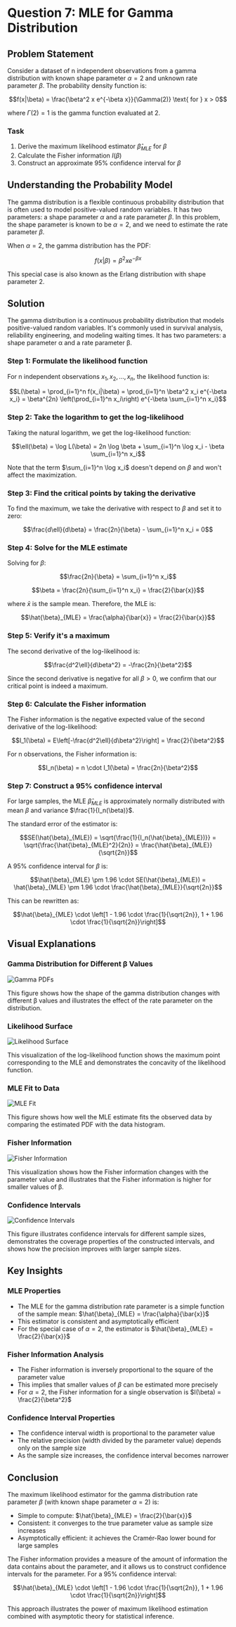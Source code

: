 # Question 7: MLE for Gamma Distribution

## Problem Statement
Consider a dataset of n independent observations from a gamma distribution with known shape parameter $\alpha = 2$ and unknown rate parameter $\beta$. The probability density function is:

$$f(x|\beta) = \frac{\beta^2 x e^{-\beta x}}{\Gamma(2)} \text{ for } x > 0$$

where $\Gamma(2) = 1$ is the gamma function evaluated at 2.

### Task
1. Derive the maximum likelihood estimator $\hat{\beta}_{MLE}$ for $\beta$
2. Calculate the Fisher information $I(\beta)$
3. Construct an approximate 95% confidence interval for $\beta$

## Understanding the Probability Model

The gamma distribution is a flexible continuous probability distribution that is often used to model positive-valued random variables. It has two parameters: a shape parameter $\alpha$ and a rate parameter $\beta$. In this problem, the shape parameter is known to be $\alpha = 2$, and we need to estimate the rate parameter $\beta$.

When $\alpha = 2$, the gamma distribution has the PDF:

$$f(x|\beta) = \beta^2 x e^{-\beta x}$$

This special case is also known as the Erlang distribution with shape parameter 2.

## Solution

The gamma distribution is a continuous probability distribution that models positive-valued random variables. It's commonly used in survival analysis, reliability engineering, and modeling waiting times. It has two parameters: a shape parameter α and a rate parameter β.

### Step 1: Formulate the likelihood function
For n independent observations $x_1, x_2, \ldots, x_n$, the likelihood function is:

$$L(\beta) = \prod_{i=1}^n f(x_i|\beta) = \prod_{i=1}^n \beta^2 x_i e^{-\beta x_i} = \beta^{2n} \left(\prod_{i=1}^n x_i\right) e^{-\beta \sum_{i=1}^n x_i}$$

### Step 2: Take the logarithm to get the log-likelihood
Taking the natural logarithm, we get the log-likelihood function:

$$\ell(\beta) = \log L(\beta) = 2n \log \beta + \sum_{i=1}^n \log x_i - \beta \sum_{i=1}^n x_i$$

Note that the term $\sum_{i=1}^n \log x_i$ doesn't depend on $\beta$ and won't affect the maximization.

### Step 3: Find the critical points by taking the derivative
To find the maximum, we take the derivative with respect to $\beta$ and set it to zero:

$$\frac{d\ell}{d\beta} = \frac{2n}{\beta} - \sum_{i=1}^n x_i = 0$$

### Step 4: Solve for the MLE estimate
Solving for $\beta$:

$$\frac{2n}{\beta} = \sum_{i=1}^n x_i$$

$$\beta = \frac{2n}{\sum_{i=1}^n x_i} = \frac{2}{\bar{x}}$$

where $\bar{x}$ is the sample mean. Therefore, the MLE is:

$$\hat{\beta}_{MLE} = \frac{\alpha}{\bar{x}} = \frac{2}{\bar{x}}$$

### Step 5: Verify it's a maximum
The second derivative of the log-likelihood is:

$$\frac{d^2\ell}{d\beta^2} = -\frac{2n}{\beta^2}$$

Since the second derivative is negative for all $\beta > 0$, we confirm that our critical point is indeed a maximum.

### Step 6: Calculate the Fisher information
The Fisher information is the negative expected value of the second derivative of the log-likelihood:

$$I_1(\beta) = E\left[-\frac{d^2\ell}{d\beta^2}\right] = \frac{2}{\beta^2}$$

For n observations, the Fisher information is:

$$I_n(\beta) = n \cdot I_1(\beta) = \frac{2n}{\beta^2}$$

### Step 7: Construct a 95% confidence interval
For large samples, the MLE $\hat{\beta}_{MLE}$ is approximately normally distributed with mean $\beta$ and variance $\frac{1}{I_n(\beta)}$. 

The standard error of the estimator is:

$$SE(\hat{\beta}_{MLE}) = \sqrt{\frac{1}{I_n(\hat{\beta}_{MLE})}} = \sqrt{\frac{\hat{\beta}_{MLE}^2}{2n}} = \frac{\hat{\beta}_{MLE}}{\sqrt{2n}}$$

A 95% confidence interval for $\beta$ is:

$$\hat{\beta}_{MLE} \pm 1.96 \cdot SE(\hat{\beta}_{MLE}) = \hat{\beta}_{MLE} \pm 1.96 \cdot \frac{\hat{\beta}_{MLE}}{\sqrt{2n}}$$

This can be rewritten as:

$$\hat{\beta}_{MLE} \cdot \left[1 - 1.96 \cdot \frac{1}{\sqrt{2n}}, 1 + 1.96 \cdot \frac{1}{\sqrt{2n}}\right]$$

## Visual Explanations

### Gamma Distribution for Different β Values
![Gamma PDFs](Images/L2_4_Quiz_7/gamma_pdfs.png)

This figure shows how the shape of the gamma distribution changes with different β values and illustrates the effect of the rate parameter on the distribution.

### Likelihood Surface
![Likelihood Surface](Images/L2_4_Quiz_7/likelihood_surface.png)

This visualization of the log-likelihood function shows the maximum point corresponding to the MLE and demonstrates the concavity of the likelihood function.

### MLE Fit to Data
![MLE Fit](Images/L2_4_Quiz_7/mle_fit.png)

This figure shows how well the MLE estimate fits the observed data by comparing the estimated PDF with the data histogram.

### Fisher Information
![Fisher Information](Images/L2_4_Quiz_7/fisher_information.png)

This visualization shows how the Fisher information changes with the parameter value and illustrates that the Fisher information is higher for smaller values of β.

### Confidence Intervals
![Confidence Intervals](Images/L2_4_Quiz_7/confidence_intervals.png)

This figure illustrates confidence intervals for different sample sizes, demonstrates the coverage properties of the constructed intervals, and shows how the precision improves with larger sample sizes.

## Key Insights

### MLE Properties
- The MLE for the gamma distribution rate parameter is a simple function of the sample mean: $\hat{\beta}_{MLE} = \frac{\alpha}{\bar{x}}$
- This estimator is consistent and asymptotically efficient
- For the special case of $\alpha = 2$, the estimator is $\hat{\beta}_{MLE} = \frac{2}{\bar{x}}$

### Fisher Information Analysis
- The Fisher information is inversely proportional to the square of the parameter value
- This implies that smaller values of $\beta$ can be estimated more precisely
- For $\alpha = 2$, the Fisher information for a single observation is $I(\beta) = \frac{2}{\beta^2}$

### Confidence Interval Properties
- The confidence interval width is proportional to the parameter value
- The relative precision (width divided by the parameter value) depends only on the sample size
- As the sample size increases, the confidence interval becomes narrower

## Conclusion

The maximum likelihood estimator for the gamma distribution rate parameter $\beta$ (with known shape parameter $\alpha = 2$) is:
- Simple to compute: $\hat{\beta}_{MLE} = \frac{2}{\bar{x}}$
- Consistent: it converges to the true parameter value as sample size increases
- Asymptotically efficient: it achieves the Cramér-Rao lower bound for large samples

The Fisher information provides a measure of the amount of information the data contains about the parameter, and it allows us to construct confidence intervals for the parameter. For a 95% confidence interval:

$$\hat{\beta}_{MLE} \cdot \left[1 - 1.96 \cdot \frac{1}{\sqrt{2n}}, 1 + 1.96 \cdot \frac{1}{\sqrt{2n}}\right]$$

This approach illustrates the power of maximum likelihood estimation combined with asymptotic theory for statistical inference. 